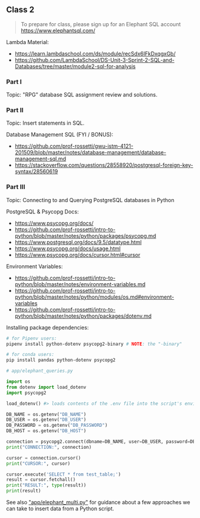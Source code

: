 
## Class 2

> To prepare for class, please sign up for an Elephant SQL account https://www.elephantsql.com/

Lambda Material:

  + https://learn.lambdaschool.com/ds/module/recSdx6IFkDxqgxGb/
  + https://github.com/LambdaSchool/DS-Unit-3-Sprint-2-SQL-and-Databases/tree/master/module2-sql-for-analysis

### Part I

Topic: "RPG" database SQL assignment review and solutions.

### Part II

Topic: Insert statements in SQL.

Database Management SQL (FYI / BONUS):

  + https://github.com/prof-rossetti/gwu-istm-4121-201509/blob/master/notes/database-management/database-management-sql.md
  + https://stackoverflow.com/questions/28558920/postgresql-foreign-key-syntax/28560619

### Part III

Topic: Connecting to and Querying PostgreSQL databases in Python

PostgreSQL & Psycopg Docs:
  + https://www.psycopg.org/docs/
  + https://github.com/prof-rossetti/intro-to-python/blob/master/notes/python/packages/psycopg.md
  + https://www.postgresql.org/docs/9.5/datatype.html
  + https://www.psycopg.org/docs/usage.html
  + https://www.psycopg.org/docs/cursor.html#cursor

Environment Variables:
  + https://github.com/prof-rossetti/intro-to-python/blob/master/notes/environment-variables.md
  + https://github.com/prof-rossetti/intro-to-python/blob/master/notes/python/modules/os.md#environment-variables
  + https://github.com/prof-rossetti/intro-to-python/blob/master/notes/python/packages/dotenv.md

Installing package dependencies:

```sh
# for Pipenv users:
pipenv install python-dotenv psycopg2-binary # NOTE: the "-binary"

# for conda users:
pip install pandas python-dotenv psycopg2
```

```py
# app/elephant_queries.py

import os
from dotenv import load_dotenv
import psycopg2

load_dotenv() #> loads contents of the .env file into the script's environment

DB_NAME = os.getenv("DB_NAME")
DB_USER = os.getenv("DB_USER")
DB_PASSWORD = os.getenv("DB_PASSWORD")
DB_HOST = os.getenv("DB_HOST")

connection = psycopg2.connect(dbname=DB_NAME, user=DB_USER, password=DB_PASSWORD, host=DB_HOST)
print("CONNECTION:", connection)

cursor = connection.cursor()
print("CURSOR:", cursor)

cursor.execute('SELECT * from test_table;')
result = cursor.fetchall()
print("RESULT:", type(result))
print(result)
```

See also ["app/elephant_multi.py"](/app/elephant_multi.py) for guidance about a few approaches we can take to insert data from a Python script.
